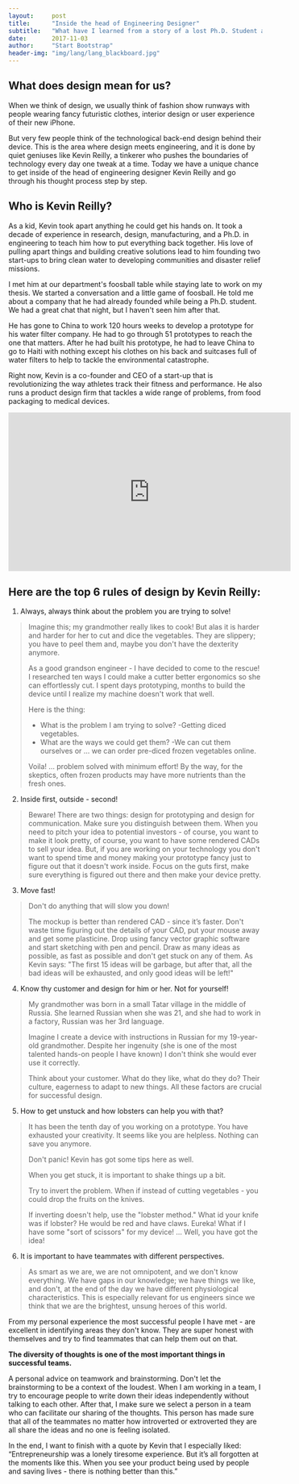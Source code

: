 ```yaml
---
layout:     post
title:      "Inside the head of Engineering Designer"
subtitle:   "What have I learned from a story of a lost Ph.D. Student and genius Engineering Designer?"
date:       2017-11-03
author:     "Start Bootstrap"
header-img: "img/lang/lang_blackboard.jpg"
---
```




## What does design mean for us?
<!--
<a href="#">
    <img src="{{ site.baseurl }}/img/design.png" alt="Post Sample Image">
</a>
<span class="caption text-muted">Sample caption</span>
 -->


When we think of design, we usually think of fashion show runways with people wearing fancy futuristic clothes, interior design or user experience of their new iPhone.

But very few people think of the technological back-end design behind their device. This is the area where design meets engineering, and it is done by quiet geniuses like Kevin Reilly, a tinkerer who pushes the boundaries of technology every day one tweak at a time.  Today we have a unique chance to get inside of the head of engineering designer Kevin Reilly and go through his thought process step by step.

<!-- ![Alt text](./design.png) -->



## Who is Kevin Reilly?

As a kid, Kevin took apart anything he could get his hands on. It took a decade of experience in research, design, manufacturing, and a Ph.D. in engineering to teach him how to put everything back together. His love of pulling apart things and building creative solutions lead to him founding two start-ups to bring clean water to developing communities and disaster relief missions.

I met him at our department's foosball table while staying late to work on my thesis. We started a conversation and a little game of foosball. He told me about a company that he had already founded while being a Ph.D. student. We had a great chat that night, but I haven't seen him after that.

He has gone to China to work 120 hours weeks to develop a prototype for his water filter company. He had to go through 51 prototypes to reach the one that matters. After he had built his prototype, he had to leave China to go to Haiti with nothing except his clothes on his back and suitcases full of water filters to help to tackle the environmental catastrophe.

Right now, Kevin is a co-founder and CEO of a start-up that is revolutionizing the way athletes track their fitness and performance. He also runs a product design firm that tackles a wide range of problems, from food packaging to medical devices.

<iframe width="560" height="315" src="https://www.youtube.com/embed/b8oMwB4JdOQ" frameborder="0" allowfullscreen></iframe>


## Here are the top 6 rules of design by Kevin Reilly:

1) Always, always think about the problem you are trying to solve!

> Imagine this; my grandmother really likes to cook! But alas it is
> harder and harder for her to cut and dice the vegetables. They are
> slippery; you have to peel them and, maybe you don't have the
> dexterity anymore.
>
> As a good grandson engineer -  I have decided to come to the rescue! I
> researched ten ways I could make a cutter better ergonomics so she can
> effortlessly cut.  I spent days prototyping, months to build the
> device until I realize my machine doesn't work that well.
>
> Here is the thing:
> - What is the problem I am trying to solve?
> -Getting diced vegetables.
> - What are the ways we could get them?
> -We can cut them ourselves or ... we can order pre-diced frozen vegetables online.
>
> Voila! ... problem solved with minimum effort! By the way, for the
> skeptics, often frozen products may have more nutrients than the
> fresh ones.

2) Inside first, outside - second!

> Beware! There are two things: design for prototyping and design for
> communication. Make sure you distinguish between them. When you need
> to pitch your idea to potential investors - of course, you want to
> make it look pretty, of course, you want to have some rendered CADs to
> sell your idea. But, if you are working on your technology you don't
> want to spend time and money making your prototype fancy just to
> figure out that it doesn't work inside. Focus on the guts first, make
> sure everything is figured out there and then make your device pretty.

3) Move fast!

> Don't do anything that will slow you down!
>
> The mockup is better than rendered CAD - since it’s faster. Don't
> waste time figuring out the details of your CAD, put your mouse away
> and get some plasticine. Drop using fancy vector graphic software and
> start sketching with pen and pencil. Draw as many ideas as possible,
> as fast as possible and don't get stuck on any of them. As Kevin says:
> "The first 15 ideas will be garbage, but after that, all the bad ideas
> will be exhausted, and only good ideas will be left!"

4) Know thy customer and design for him or her. Not for yourself!

> My grandmother was born in a small Tatar village in the middle of
> Russia. She learned Russian when she was 21, and she had to work in a
> factory, Russian was her 3rd language.
>
> Imagine I create a device with instructions in Russian for my
> 19-year-old grandmother. Despite her ingenuity (she is one of the most
> talented hands-on people I have known) I don't think she would ever
> use it correctly.
>
> Think about your customer. What do they like, what do they do? Their
> culture, eagerness to adapt to new things. All these factors are
> crucial for successful design.

5) How to get unstuck and how lobsters can help you with that?

> It has been the tenth day of you working on a prototype. You have
> exhausted your creativity. It seems like you are helpless. Nothing can
> save you anymore.
>
> Don't panic! Kevin has got some tips here as well.
>
> When you get stuck, it is important to shake things up a bit.
>
> Try to invert the problem. When if instead of cutting vegetables - you
> could drop the fruits on the knives.
>
> If inverting doesn't help, use the "lobster method." What id your
> knife was if lobster? He would be red and have claws. Eureka! What if
> I have some "sort of scissors" for my device! ... Well, you have got
> the idea!


6)  It is important to have teammates with different perspectives.

> As smart as we are, we are not omnipotent, and we don't know
> everything. We have gaps in our knowledge; we have things we like, and
> don't, at the end of the day we have different physiological
> characteristics. This is especially relevant for us engineers since we
> think that we are the brightest, unsung heroes of this world.

From my personal experience the most successful people I have met - are excellent in identifying areas they don't know. They are super honest with themselves and try to find teammates that can help them out on that.

__The diversity of thoughts is one of the most important things in successful teams.__

A personal advice on teamwork and brainstorming. Don't let the brainstorming to be a context of the loudest. When I am working in a team, I try to encourage people to write down their ideas independently without talking to each other. After that, I make sure we select a person in a team who can facilitate our sharing of the thoughts. This person has made sure that all of the teammates no matter how introverted or extroverted they are all share the ideas and no one is feeling isolated.

In the end, I want to finish with a quote by Kevin that I especially liked: “Entrepreneurship was a lonely tiresome experience. But it’s all forgotten at the moments like this. When you see your product being used by people and saving lives - there is nothing better than this.”


